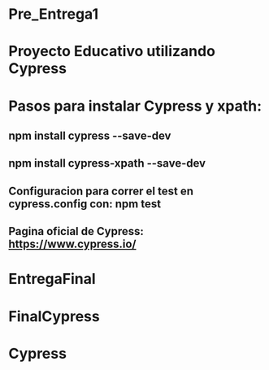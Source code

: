 # Pre_Entrega1
# Proyecto Educativo utilizando Cypress
# Pasos para instalar Cypress y xpath:
## npm install cypress --save-dev
## npm install cypress-xpath --save-dev

## Configuracion para correr el test en cypress.config con: npm test
## Pagina oficial de Cypress: https://www.cypress.io/
# EntregaFinal

# FinalCypress
# Cypress

